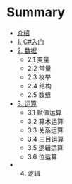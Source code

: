 # Summary

* [介绍](jie_shao.md)
* [1. C#入门](README.md)
* [2. 数据](chapter1.md)
   * 2.1 变量
   * 2.2 常量
   * 2.3 枚举
   * 2.4 结构
   * 2.5 数组
* [3. 运算](hello_world.md)
   * 3.1 赋值运算
   * 3.2 算术运算
   * 3.3 关系运算
   * 3.4 三目运算
   * 3.5 逻辑运算
   * 3.6 位运算
* 4. 逻辑



